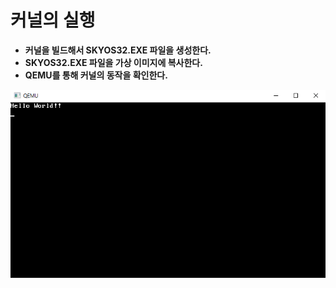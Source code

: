 # 커널의 실행
-   **커널을 빌드해서 SKYOS32.EXE 파일을 생성한다.**  
-   **SKYOS32.EXE 파일을 가상 이미지에 복사한다.**  
-   **QEMU를 통해 커널의 동작을 확인한다.**  

![hello_world](/img/hello_world.png)